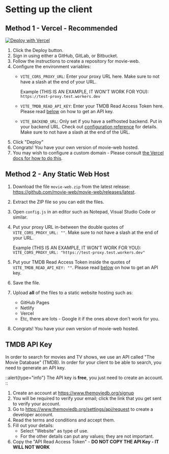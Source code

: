 # Setting up the client

## Method 1 - Vercel - Recommended
[![Deploy with Vercel](https://vercel.com/button)](https://vercel.com/new/clone?repository-url=https%3A%2F%2Fgithub.com%2Fmovie-web%2Fmovie-web%2Ftree%2Fmaster&env=VITE_CORS_PROXY_URL,VITE_TMDB_READ_API_KEY)
1. Click the Deploy button.
1. Sign in using either a GitHub, GitLab, or Bitbucket.
1. Follow the instructions to create a repository for movie-web.
1. Configure the environment variables:
   - `VITE_CORS_PROXY_URL`: Enter your proxy URL here. Make sure to not have a slash at the end of your URL.
     
     Example (THIS IS AN EXAMPLE, IT WON'T WORK FOR YOU): `https://test-proxy.test.workers.dev`
   - `VITE_TMDB_READ_API_KEY`: Enter your TMDB Read Access Token here. Please read [below](#tmdb-api-key) on how to get an API key.

   - `VITE_BACKEND_URL`: Only set if you have a selfhosted backend. Put in your backend URL. Check out [configuration reference](../4.client/2.configuration.md) for details. Make sure to not have a slash at the end of the URL.
1. Click "Deploy"
1. Congrats! You have your own version of movie-web hosted.
1. You may wish to configure a custom domain - Please consult [the Vercel docs for how to do this](https://vercel.com/docs/getting-started-with-vercel/domains).


## Method 2 - Any Static Web Host
1. Download the file `movie-web.zip` from the latest release: https://github.com/movie-web/movie-web/releases/latest.
2. Extract the ZIP file so you can edit the files.
3. Open `config.js` in an editor such as Notepad, Visual Studio Code or similar.
4. Put your proxy URL in-between the double quotes of `VITE_CORS_PROXY_URL: ""`. Make sure to not have a slash at the end of your URL.

   Example (THIS IS AN EXAMPLE, IT WON'T WORK FOR YOU): `VITE_CORS_PROXY_URL: "https://test-proxy.test.workers.dev"`
5. Put your TMDB Read Access Token inside the quotes of `VITE_TMDB_READ_API_KEY: ""`. Please read [below](#tmdb-api-key) on how to get an API key.
6. Save the file.
7. Upload **all** of the files to a static website hosting such as:
   - GitHub Pages
   - Netlify
   - Vercel
   - Etc, there are lots - Google it if the ones above don't work for you.
1. Congrats! You have your own version of movie-web hosted.


## TMDB API Key
In order to search for movies and TV shows, we use an API called "The Movie Database" (TMDB). In order for your client to be able to search, you need to generate an API key.

::alert{type="info"}
The API key is **free**, you just need to create an account.
::

1. Create an account at https://www.themoviedb.org/signup
1. You will be required to verify your email; click the link that you get sent to verify your account.
1. Go to https://www.themoviedb.org/settings/api/request to create a developer account.
1. Read the terms and conditions and accept them.
1. Fill out your details:
    - Select "Website" as type of use.
    - For the other details can put any values; they are not important. 
1. Copy the "API Read Access Token" - **DO NOT COPY THE API Key - IT WILL NOT WORK**
